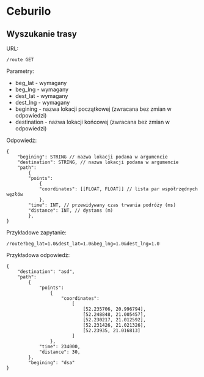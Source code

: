 Ceburilo
========

Wyszukanie trasy
----------------

URL:

    /route GET

Parametry:

- beg_lat - wymagany
- beg_lng - wymagany
- dest_lat - wymagany
- dest_lng - wymagany
- begining - nazwa lokacji początkowej (zwracana bez zmian w odpowiedzi)
- destination - nazwa lokacji końcowej (zwracana bez zmian w odpowiedzi)

Odpowiedź:

    {
        "begining": STRING // nazwa lokacji podana w argumencie
        "destination": STRING, // nazwa lokacji podana w argumencie
        "path":
            {
            "points":
                {
                "coordinates": [[FLOAT, FLOAT]] // lista par współrzędnych węzłów
                },
            "time": INT, // przewidywany czas trwania podróży (ms)
            "distance": INT, // dystans (m)
            },
    }


Przykładowe zapytanie:

    /route?beg_lat=1.0&dest_lat=1.0&beg_lng=1.0&dest_lng=1.0
Przykładowa odpowiedź:

    {
        "destination": "asd",
        "path":
            {
                "points":
                    {
                        "coordinates":
                            [
                                [52.235706, 20.996794],
                                [52.248848, 21.005457],
                                [52.230217, 21.012592],
                                [52.231426, 21.021326],
                                [52.23935, 21.016813]
                            ]
                    },
                "time": 234000,
                "distance": 30,
            },
            "begining": "dsa"
    }
